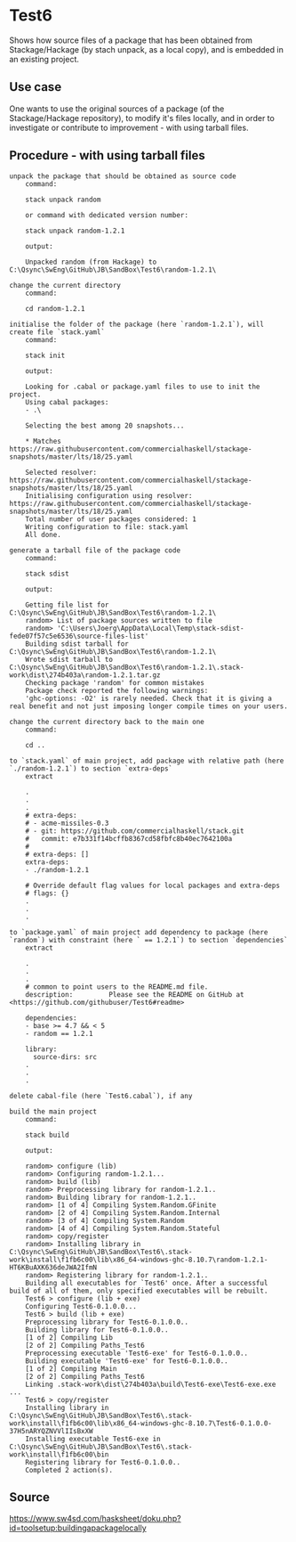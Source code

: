 # Test6

Shows how source files of a package that has been obtained from Stackage/Hackage (by stach unpack, as a local copy), and is embedded in an existing project.

## Use case

One wants to use the original sources of a package (of the Stackage/Hackage repository), to modify it's files locally, and in order to investigate or contribute to improvement - with using tarball files.

## Procedure - with using tarball files

    unpack the package that should be obtained as source code
        command:

        stack unpack random

        or command with dedicated version number:

        stack unpack random-1.2.1

        output:

        Unpacked random (from Hackage) to C:\Qsync\SwEng\GitHub\JB\SandBox\Test6\random-1.2.1\

    change the current directory
        command:

        cd random-1.2.1

    initialise the folder of the package (here `random-1.2.1`), will create file `stack.yaml`
        command:

        stack init

        output:

        Looking for .cabal or package.yaml files to use to init the project.
        Using cabal packages:
        - .\

        Selecting the best among 20 snapshots...

        * Matches https://raw.githubusercontent.com/commercialhaskell/stackage-snapshots/master/lts/18/25.yaml

        Selected resolver: https://raw.githubusercontent.com/commercialhaskell/stackage-snapshots/master/lts/18/25.yaml
        Initialising configuration using resolver: https://raw.githubusercontent.com/commercialhaskell/stackage-snapshots/master/lts/18/25.yaml
        Total number of user packages considered: 1
        Writing configuration to file: stack.yaml
        All done.

    generate a tarball file of the package code
        command:

        stack sdist

        output:

        Getting file list for C:\Qsync\SwEng\GitHub\JB\SandBox\Test6\random-1.2.1\
        random> List of package sources written to file
        random> 'C:\Users\Joerg\AppData\Local\Temp\stack-sdist-fede07f57c5e6536\source-files-list'
        Building sdist tarball for C:\Qsync\SwEng\GitHub\JB\SandBox\Test6\random-1.2.1\
        Wrote sdist tarball to C:\Qsync\SwEng\GitHub\JB\SandBox\Test6\random-1.2.1\.stack-work\dist\274b403a\random-1.2.1.tar.gz
        Checking package 'random' for common mistakes
        Package check reported the following warnings:
        'ghc-options: -O2' is rarely needed. Check that it is giving a real benefit and not just imposing longer compile times on your users.

    change the current directory back to the main one
        command:

        cd ..

    to `stack.yaml` of main project, add package with relative path (here `./random-1.2.1`) to section `extra-deps`
        extract

        .
        .
        .
        # extra-deps:
        # - acme-missiles-0.3
        # - git: https://github.com/commercialhaskell/stack.git
        #   commit: e7b331f14bcffb8367cd58fbfc8b40ec7642100a
        #
        # extra-deps: []
        extra-deps:
        - ./random-1.2.1

        # Override default flag values for local packages and extra-deps
        # flags: {}
        .
        .
        .

    to `package.yaml` of main project add dependency to package (here `random`) with constraint (here ` == 1.2.1`) to section `dependencies`
        extract

        .
        .
        .
        # common to point users to the README.md file.
        description:         Please see the README on GitHub at <https://github.com/githubuser/Test6#readme>

        dependencies:
        - base >= 4.7 && < 5
        - random == 1.2.1

        library:
          source-dirs: src
        .
        .
        .

    delete cabal-file (here `Test6.cabal`), if any

    build the main project
        command:

        stack build

        output:

        random> configure (lib)
        random> Configuring random-1.2.1...
        random> build (lib)
        random> Preprocessing library for random-1.2.1..
        random> Building library for random-1.2.1..     
        random> [1 of 4] Compiling System.Random.GFinite
        random> [2 of 4] Compiling System.Random.Internal
        random> [3 of 4] Compiling System.Random
        random> [4 of 4] Compiling System.Random.Stateful
        random> copy/register
        random> Installing library in C:\Qsync\SwEng\GitHub\JB\SandBox\Test6\.stack-work\install\f1fb6c00\lib\x86_64-windows-ghc-8.10.7\random-1.2.1-HT6KBuAXK636deJWA2IfmN
        random> Registering library for random-1.2.1..
        Building all executables for `Test6' once. After a successful build of all of them, only specified executables will be rebuilt.
        Test6 > configure (lib + exe)
        Configuring Test6-0.1.0.0...
        Test6 > build (lib + exe)
        Preprocessing library for Test6-0.1.0.0..
        Building library for Test6-0.1.0.0..
        [1 of 2] Compiling Lib
        [2 of 2] Compiling Paths_Test6
        Preprocessing executable 'Test6-exe' for Test6-0.1.0.0..
        Building executable 'Test6-exe' for Test6-0.1.0.0..
        [1 of 2] Compiling Main
        [2 of 2] Compiling Paths_Test6
        Linking .stack-work\dist\274b403a\build\Test6-exe\Test6-exe.exe ...
        Test6 > copy/register
        Installing library in C:\Qsync\SwEng\GitHub\JB\SandBox\Test6\.stack-work\install\f1fb6c00\lib\x86_64-windows-ghc-8.10.7\Test6-0.1.0.0-37H5nARYQZNVVlIIsBxXW
        Installing executable Test6-exe in C:\Qsync\SwEng\GitHub\JB\SandBox\Test6\.stack-work\install\f1fb6c00\bin
        Registering library for Test6-0.1.0.0..
        Completed 2 action(s).



## Source
https://www.sw4sd.com/hasksheet/doku.php?id=toolsetup:buildingapackagelocally

